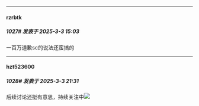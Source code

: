 ﻿
*****

####  rzrbtk  
##### 1027#       发表于 2025-3-3 15:03

一百万道歉sc的说法还蛮搞的


*****

####  hzt523600  
##### 1028#       发表于 2025-3-3 21:31

后续讨论还挺有意思，持续关注中<img src="https://static.saraba1st.com/image/smiley/face2017/049.png" referrerpolicy="no-referrer">

